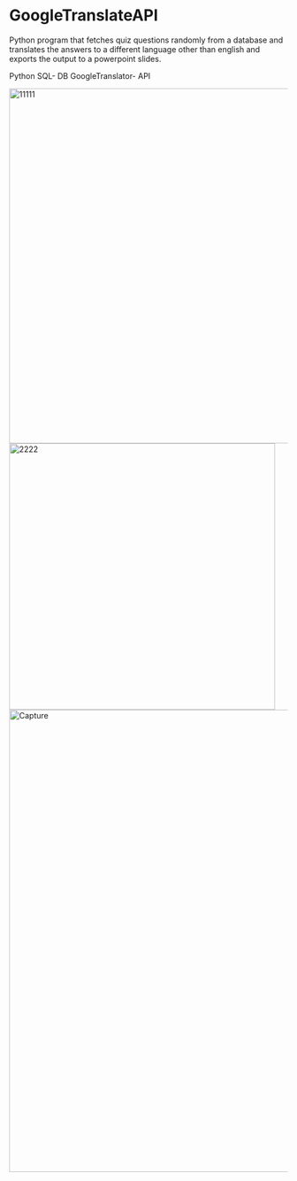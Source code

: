 # GoogleTranslateAPI
 Python program that fetches quiz questions randomly from a database and translates the answers to a different language other than english and exports the output to a powerpoint slides.  
 
 Python 
 SQL- DB
 GoogleTranslator- API
 
 
 
 <img width="641" alt="11111" src="https://github.com/Laith-Metro/GoogleTranslateAPI/assets/133614821/ee8f1cd7-dc4a-4c41-bc9f-0f8f91ed301d">


<img width="481" alt="2222" src="https://github.com/Laith-Metro/GoogleTranslateAPI/assets/133614821/a602ff98-b569-4c95-8cc3-451e7d92207b">

<img width="835" alt="Capture" src="https://github.com/Laith-Metro/GoogleTranslateAPI/assets/133614821/a45dfd11-f61d-4ed1-9f6b-c1e06745d9c3">


